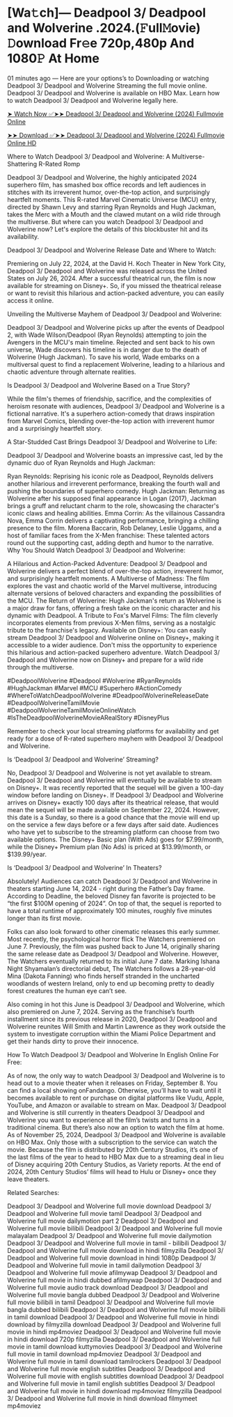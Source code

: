 # [Wa𝚝ch]— Deadpool 3/ Deadpool and Wolverine .2024.(𝙵ull𝙼ovie) 𝙳ownload Fr𝚎e 720p,480p And 1080𝙿 At Home
01 minutes ago — Here are your options’s to Downloading or watching Deadpool 3/ Deadpool and Wolverine Streaming the full movie online. Deadpool 3/ Deadpool and Wolverine is available on HBO Max. Learn how to watch Deadpool 3/ Deadpool and Wolverine legally here.

[➤ Watch Now ✅➤➤ Deadpool 3/ Deadpool and Wolverine (2024) Fullmovie Online](https://cutt.ly/JeQnWpaI)

[➤➤ Download ✅➤➤ Deadpool 3/ Deadpool and Wolverine (2024) Fullmovie Online HD](https://cutt.ly/JeQnWpaI)

Where to Watch Deadpool 3/ Deadpool and Wolverine: A Multiverse-Shattering R-Rated Romp

Deadpool 3/ Deadpool and Wolverine, the highly anticipated 2024 superhero film, has smashed box office records and left audiences in stitches with its irreverent humor, over-the-top action, and surprisingly heartfelt moments. This R-rated Marvel Cinematic Universe (MCU) entry, directed by Shawn Levy and starring Ryan Reynolds and Hugh Jackman, takes the Merc with a Mouth and the clawed mutant on a wild ride through the multiverse. But where can you watch Deadpool 3/ Deadpool and Wolverine now? Let's explore the details of this blockbuster hit and its availability.

Deadpool 3/ Deadpool and Wolverine Release Date and Where to Watch:

Premiering on July 22, 2024, at the David H. Koch Theater in New York City, Deadpool 3/ Deadpool and Wolverine was released across the United States on July 26, 2024. After a successful theatrical run, the film is now available for streaming on Disney+. So, if you missed the theatrical release or want to revisit this hilarious and action-packed adventure, you can easily access it online.

Unveiling the Multiverse Mayhem of Deadpool 3/ Deadpool and Wolverine:

Deadpool 3/ Deadpool and Wolverine picks up after the events of Deadpool 2, with Wade Wilson/Deadpool (Ryan Reynolds) attempting to join the Avengers in the MCU's main timeline. Rejected and sent back to his own universe, Wade discovers his timeline is in danger due to the death of Wolverine (Hugh Jackman). To save his world, Wade embarks on a multiversal quest to find a replacement Wolverine, leading to a hilarious and chaotic adventure through alternate realities.

Is Deadpool 3/ Deadpool and Wolverine Based on a True Story?

While the film's themes of friendship, sacrifice, and the complexities of heroism resonate with audiences, Deadpool 3/ Deadpool and Wolverine is a fictional narrative. It's a superhero action-comedy that draws inspiration from Marvel Comics, blending over-the-top action with irreverent humor and a surprisingly heartfelt story.

A Star-Studded Cast Brings Deadpool 3/ Deadpool and Wolverine to Life:

Deadpool 3/ Deadpool and Wolverine boasts an impressive cast, led by the dynamic duo of Ryan Reynolds and Hugh Jackman:

Ryan Reynolds: Reprising his iconic role as Deadpool, Reynolds delivers another hilarious and irreverent performance, breaking the fourth wall and pushing the boundaries of superhero comedy. Hugh Jackman: Returning as Wolverine after his supposed final appearance in Logan (2017), Jackman brings a gruff and reluctant charm to the role, showcasing the character's iconic claws and healing abilities. Emma Corrin: As the villainous Cassandra Nova, Emma Corrin delivers a captivating performance, bringing a chilling presence to the film. Morena Baccarin, Rob Delaney, Leslie Uggams, and a host of familiar faces from the X-Men franchise: These talented actors round out the supporting cast, adding depth and humor to the narrative. Why You Should Watch Deadpool 3/ Deadpool and Wolverine:

A Hilarious and Action-Packed Adventure: Deadpool 3/ Deadpool and Wolverine delivers a perfect blend of over-the-top action, irreverent humor, and surprisingly heartfelt moments. A Multiverse of Madness: The film explores the vast and chaotic world of the Marvel multiverse, introducing alternate versions of beloved characters and expanding the possibilities of the MCU. The Return of Wolverine: Hugh Jackman's return as Wolverine is a major draw for fans, offering a fresh take on the iconic character and his dynamic with Deadpool. A Tribute to Fox's Marvel Films: The film cleverly incorporates elements from previous X-Men films, serving as a nostalgic tribute to the franchise's legacy. Available on Disney+: You can easily stream Deadpool 3/ Deadpool and Wolverine online on Disney+, making it accessible to a wider audience. Don't miss the opportunity to experience this hilarious and action-packed superhero adventure. Watch Deadpool 3/ Deadpool and Wolverine now on Disney+ and prepare for a wild ride through the multiverse.

#DeadpoolWolverine #Deadpool #Wolverine #RyanReynolds #HughJackman #Marvel #MCU #Superhero #ActionComedy #WhereToWatchDeadpoolWolverine #DeadpoolWolverineReleaseDate #DeadpoolWolverineTamilMovie #DeadpoolWolverineTamilMovieOnlineWatch #IsTheDeadpoolWolverineMovieARealStory #DisneyPlus

Remember to check your local streaming platforms for availability and get ready for a dose of R-rated superhero mayhem with Deadpool 3/ Deadpool and Wolverine.

Is ‘Deadpool 3/ Deadpool and Wolverine’ Streaming?

No, Deadpool 3/ Deadpool and Wolverine is not yet available to stream. Deadpool 3/ Deadpool and Wolverine will eventually be available to stream on Disney+. It was recently reported that the sequel will be given a 100-day window before landing on Disney+. If Deadpool 3/ Deadpool and Wolverine arrives on Disney+ exactly 100 days after its theatrical release, that would mean the sequel will be made available on September 22, 2024. However, this date is a Sunday, so there is a good chance that the movie will end up on the service a few days before or a few days after said date. Audiences who have yet to subscribe to the streaming platform can choose from two available options. The Disney+ Basic plan (With Ads) goes for $7.99/month, while the Disney+ Premium plan (No Ads) is priced at $13.99/month, or $139.99/year.

Is ‘Deadpool 3/ Deadpool and Wolverine’ In Theaters?

Absolutely! Audiences can catch Deadpool 3/ Deadpool and Wolverine in theaters starting June 14, 2024 - right during the Father’s Day frame. According to Deadline, the beloved Disney fan favorite is projected to be “the first $100M opening of 2024”. On top of that, the sequel is reported to have a total runtime of approximately 100 minutes, roughly five minutes longer than its first movie.

Folks can also look forward to other cinematic releases this early summer. Most recently, the psychological horror flick The Watchers premiered on June 7. Previously, the film was pushed back to June 14, originally sharing the same release date as Deadpool 3/ Deadpool and Wolverine. However, The Watchers eventually returned to its initial June 7 date. Marking Ishana Night Shyamalan’s directorial debut, The Watchers follows a 28-year-old Mina (Dakota Fanning) who finds herself stranded in the uncharted woodlands of western Ireland, only to end up becoming pretty to deadly forest creatures the human eye can’t see.

Also coming in hot this June is Deadpool 3/ Deadpool and Wolverine, which also premiered on June 7, 2024. Serving as the franchise’s fourth installment since its previous release in 2020, Deadpool 3/ Deadpool and Wolverine reunites Will Smith and Martin Lawrence as they work outside the system to investigate corruption within the Miami Police Department and get their hands dirty to prove their innocence.

How To Watch Deadpool 3/ Deadpool and Wolverine In English Online For Free:

As of now, the only way to watch Deadpool 3/ Deadpool and Wolverine is to head out to a movie theater when it releases on Friday, September 8. You can find a local showing onFandango. Otherwise, you’ll have to wait until it becomes available to rent or purchase on digital platforms like Vudu, Apple, YouTube, and Amazon or available to stream on Max. Deadpool 3/ Deadpool and Wolverine is still currently in theaters Deadpool 3/ Deadpool and Wolverine you want to experience all the film’s twists and turns in a traditional cinema. But there’s also now an option to watch the film at home. As of November 25, 2024, Deadpool 3/ Deadpool and Wolverine is available on HBO Max. Only those with a subscription to the service can watch the movie. Because the film is distributed by 20th Century Studios, it’s one of the last films of the year to head to HBO Max due to a streaming deal in lieu of Disney acquiring 20th Century Studios, as Variety reports. At the end of 2024, 20th Century Studios’ films will head to Hulu or Disney+ once they leave theaters.

Related Searches:

Deadpool 3/ Deadpool and Wolverine full movie download Deadpool 3/ Deadpool and Wolverine full movie tamil Deadpool 3/ Deadpool and Wolverine full movie dailymotion part 2 Deadpool 3/ Deadpool and Wolverine full movie bilibili Deadpool 3/ Deadpool and Wolverine full movie malayalam Deadpool 3/ Deadpool and Wolverine full movie dailymotion Deadpool 3/ Deadpool and Wolverine full movie in tamil - bilibili Deadpool 3/ Deadpool and Wolverine full movie download in hindi filmyzilla Deadpool 3/ Deadpool and Wolverine full movie download in hindi 1080p Deadpool 3/ Deadpool and Wolverine full movie in tamil dailymotion Deadpool 3/ Deadpool and Wolverine full movie afilmywap Deadpool 3/ Deadpool and Wolverine full movie in hindi dubbed afilmywap Deadpool 3/ Deadpool and Wolverine full movie audio track download Deadpool 3/ Deadpool and Wolverine full movie bangla dubbed Deadpool 3/ Deadpool and Wolverine full movie bilibili in tamil Deadpool 3/ Deadpool and Wolverine full movie bangla dubbed bilibili Deadpool 3/ Deadpool and Wolverine full movie bilibili in tamil download Deadpool 3/ Deadpool and Wolverine full movie in hindi download by filmyzilla download Deadpool 3/ Deadpool and Wolverine full movie in hindi mp4moviez Deadpool 3/ Deadpool and Wolverine full movie in hindi download 720p filmyzilla Deadpool 3/ Deadpool and Wolverine full movie in tamil download kuttymovies Deadpool 3/ Deadpool and Wolverine full movie in tamil download mp4moviez Deadpool 3/ Deadpool and Wolverine full movie in tamil download tamilrockers Deadpool 3/ Deadpool and Wolverine full movie english subtitles Deadpool 3/ Deadpool and Wolverine full movie with english subtitles download Deadpool 3/ Deadpool and Wolverine full movie in tamil english subtitles Deadpool 3/ Deadpool and Wolverine full movie in hindi download mp4moviez filmyzilla Deadpool 3/ Deadpool and Wolverine full movie in hindi download filmymeet mp4moviez
